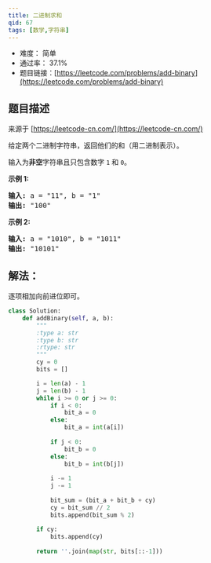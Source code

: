 ```yaml
---
title: 二进制求和
qid: 67
tags: [数学,字符串]
---
```



- 难度： 简单
- 通过率： 37.1%
- 题目链接：[https://leetcode.com/problems/add-binary](https://leetcode.com/problems/add-binary)


## 题目描述

来源于 [https://leetcode-cn.com/](https://leetcode-cn.com/)

<p>给定两个二进制字符串，返回他们的和（用二进制表示）。</p>

<p>输入为<strong>非空</strong>字符串且只包含数字&nbsp;<code>1</code>&nbsp;和&nbsp;<code>0</code>。</p>

<p><strong>示例&nbsp;1:</strong></p>

<pre><strong>输入:</strong> a = &quot;11&quot;, b = &quot;1&quot;
<strong>输出:</strong> &quot;100&quot;</pre>

<p><strong>示例&nbsp;2:</strong></p>

<pre><strong>输入:</strong> a = &quot;1010&quot;, b = &quot;1011&quot;
<strong>输出:</strong> &quot;10101&quot;</pre>


## 解法：

逐项相加向前进位即可。

```python
class Solution:
    def addBinary(self, a, b):
        """
        :type a: str
        :type b: str
        :rtype: str
        """
        cy = 0
        bits = []

        i = len(a) - 1
        j = len(b) - 1
        while i >= 0 or j >= 0:
            if i < 0:
                bit_a = 0
            else:
                bit_a = int(a[i])
                
            if j < 0:
                bit_b = 0
            else:
                bit_b = int(b[j])
            
            i -= 1
            j -= 1
            
            bit_sum = (bit_a + bit_b + cy)
            cy = bit_sum // 2
            bits.append(bit_sum % 2)
            
        if cy:
            bits.append(cy)
        
        return ''.join(map(str, bits[::-1]))
```
